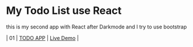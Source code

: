 # My Todo List use React

this is my second app with React after Darkmode and I try to use bootstrap

| 01 | [TODO APP](https://github.com/nicogulo/mytodolist) | [Live Demo](https://todolistbynic.herokuapp.com/) |
